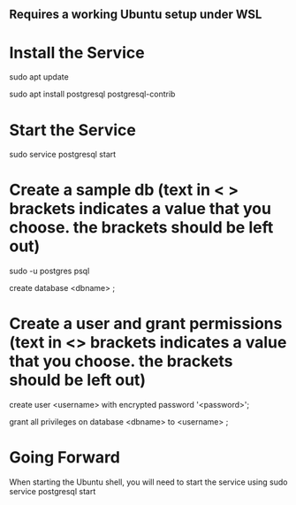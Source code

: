 ## Requires a working Ubuntu setup under WSL

# Install the Service
sudo apt update

sudo apt install postgresql postgresql-contrib

# Start the Service
sudo service postgresql start

# Create a sample db (text in &lt; &gt; brackets indicates a value that you choose.  the brackets should be left out)
sudo -u postgres psql

create database &lt;dbname&gt; ;

# Create a user and grant permissions (text in <> brackets indicates a value that you choose.  the brackets should be left out)
create user &lt;username&gt; with encrypted password '&lt;password&gt;';

grant all privileges on database &lt;dbname&gt; to &lt;username&gt; ; 

# Going Forward
When starting the Ubuntu shell, you will need to start the service using sudo service postgresql start

